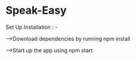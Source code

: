 # Speak-Easy

Set Up Installation : -

-->Download dependencies by running npm  install

-->Start up the app using npm start
